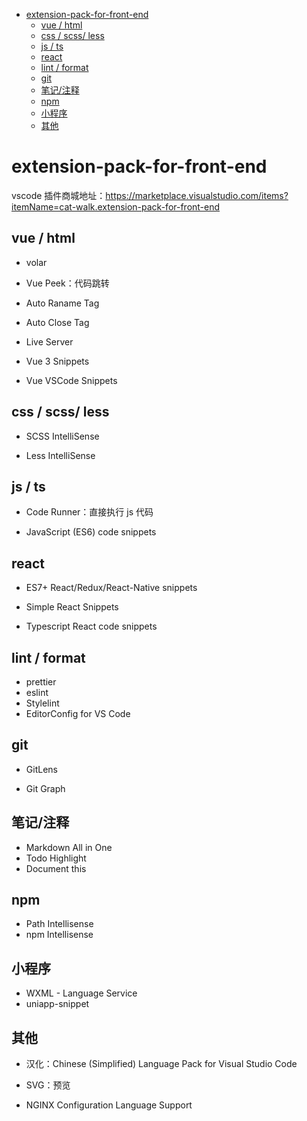 <!-- START doctoc generated TOC please keep comment here to allow auto update -->
<!-- DON'T EDIT THIS SECTION, INSTEAD RE-RUN doctoc TO UPDATE -->

- [extension-pack-for-front-end](#extension-pack-for-front-end)
  - [vue / html](#vue--html)
  - [css / scss/ less](#css--scss-less)
  - [js / ts](#js--ts)
  - [react](#react)
  - [lint / format](#lint--format)
  - [git](#git)
  - [笔记/注释](#笔记注释)
  - [npm](#npm)
  - [小程序](#小程序)
  - [其他](#其他)

<!-- END doctoc generated TOC please keep comment here to allow auto update -->

# extension-pack-for-front-end

vscode 插件商城地址：https://marketplace.visualstudio.com/items?itemName=cat-walk.extension-pack-for-front-end

## vue / html

- volar

- Vue Peek：代码跳转

- Auto Raname Tag

- Auto Close Tag

- Live Server

- Vue 3 Snippets

- Vue VSCode Snippets

## css / scss/ less

- SCSS IntelliSense

- Less IntelliSense

## js / ts

- Code Runner：直接执行 js 代码

- JavaScript (ES6) code snippets

## react

- ES7+ React/Redux/React-Native snippets

- Simple React Snippets

- Typescript React code snippets

## lint / format

- prettier
- eslint
- Stylelint
- EditorConfig for VS Code

## git

- GitLens

- Git Graph

## 笔记/注释

- Markdown All in One
- Todo Highlight
- Document this

## npm

- Path Intellisense
- npm Intellisense

## 小程序

- WXML - Language Service
- uniapp-snippet

## 其他

- 汉化：Chinese (Simplified) Language Pack for Visual Studio Code

- SVG：预览

- NGINX Configuration Language Support
